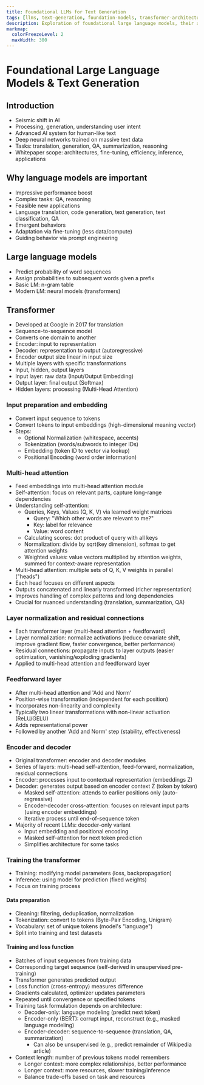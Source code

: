 ```yaml
---
title: Foundational LLMs for Text Generation
tags: [llms, text-generation, foundation-models, transformer-architecture, language-modeling, ai-fundamentals, token-prediction]
description: Exploration of foundational large language models, their architecture, and implementation for effective text generation.
markmap:
  colorFreezeLevel: 2
  maxWidth: 300
---
```

# Foundational Large Language Models & Text Generation
## Introduction
- Seismic shift in AI
- Processing, generation, understanding user intent
- Advanced AI system for human-like text
- Deep neural networks trained on massive text data
- Tasks: translation, generation, QA, summarization, reasoning
- Whitepaper scope: architectures, fine-tuning, efficiency, inference, applications

## Why language models are important
- Impressive performance boost
- Complex tasks: QA, reasoning
- Feasible new applications
- Language translation, code generation, text generation, text classification, QA
- Emergent behaviors
- Adaptation via fine-tuning (less data/compute)
- Guiding behavior via prompt engineering

## Large language models
- Predict probability of word sequences
- Assign probabilities to subsequent words given a prefix
- Basic LM: n-gram table
- Modern LM: neural models (transformers)

## Transformer
- Developed at Google in 2017 for translation
- Sequence-to-sequence model
- Converts one domain to another
- Encoder: input to representation
- Decoder: representation to output (autoregressive)
- Encoder output size linear in input size
- Multiple layers with specific transformations
- Input, hidden, output layers
- Input layer: raw data (Input/Output Embedding)
- Output layer: final output (Softmax)
- Hidden layers: processing (Multi-Head Attention)

### Input preparation and embedding
- Convert input sequence to tokens
- Convert tokens to input embeddings (high-dimensional meaning vector)
- Steps:
  - Optional Normalization (whitespace, accents)
  - Tokenization (words/subwords to integer IDs)
  - Embedding (token ID to vector via lookup)
  - Positional Encoding (word order information)

### Multi-head attention
- Feed embeddings into multi-head attention module
- Self-attention: focus on relevant parts, capture long-range dependencies
- Understanding self-attention:
  - Queries, Keys, Values (Q, K, V) via learned weight matrices
    - Query: "Which other words are relevant to me?"
    - Key: label for relevance
    - Value: word content
  - Calculating scores: dot product of query with all keys
  - Normalization: divide by sqrt(key dimension), softmax to get attention weights
  - Weighted values: value vectors multiplied by attention weights, summed for context-aware representation
- Multi-head attention: multiple sets of Q, K, V weights in parallel ("heads")
- Each head focuses on different aspects
- Outputs concatenated and linearly transformed (richer representation)
- Improves handling of complex patterns and long dependencies
- Crucial for nuanced understanding (translation, summarization, QA)

### Layer normalization and residual connections
- Each transformer layer (multi-head attention + feedforward)
- Layer normalization: normalize activations (reduce covariate shift, improve gradient flow, faster convergence, better performance)
- Residual connections: propagate inputs to layer outputs (easier optimization, vanishing/exploding gradients)
- Applied to multi-head attention and feedforward layer

### Feedforward layer
- After multi-head attention and 'Add and Norm'
- Position-wise transformation (independent for each position)
- Incorporates non-linearity and complexity
- Typically two linear transformations with non-linear activation (ReLU/GELU)
- Adds representational power
- Followed by another 'Add and Norm' step (stability, effectiveness)

### Encoder and decoder
- Original transformer: encoder and decoder modules
- Series of layers: multi-head self-attention, feed-forward, normalization, residual connections
- Encoder: processes input to contextual representation (embeddings Z)
- Decoder: generates output based on encoder context Z (token by token)
  - Masked self-attention: attends to earlier positions only (auto-regressive)
  - Encoder-decoder cross-attention: focuses on relevant input parts (using encoder embeddings)
  - Iterative process until end-of-sequence token
- Majority of recent LLMs: decoder-only variant
  - Input embedding and positional encoding
  - Masked self-attention for next token prediction
  - Simplifies architecture for some tasks

### Training the transformer
- Training: modifying model parameters (loss, backpropagation)
- Inference: using model for prediction (fixed weights)
- Focus on training process

#### Data preparation
- Cleaning: filtering, deduplication, normalization
- Tokenization: convert to tokens (Byte-Pair Encoding, Unigram)
- Vocabulary: set of unique tokens (model's "language")
- Split into training and test datasets

#### Training and loss function
- Batches of input sequences from training data
- Corresponding target sequence (self-derived in unsupervised pre-training)
- Transformer generates predicted output
- Loss function (cross-entropy) measures difference
- Gradients calculated, optimizer updates parameters
- Repeated until convergence or specified tokens
- Training task formulation depends on architecture:
  - Decoder-only: language modeling (predict next token)
  - Encoder-only (BERT): corrupt input, reconstruct (e.g., masked language modeling)
  - Encoder-decoder: sequence-to-sequence (translation, QA, summarization)
    - Can also be unsupervised (e.g., predict remainder of Wikipedia article)
- Context length: number of previous tokens model remembers
  - Longer context: more complex relationships, better performance
  - Longer context: more resources, slower training/inference
  - Balance trade-offs based on task and resources
